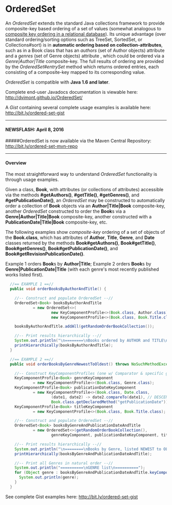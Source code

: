 # OrderedSet
An *OrderedSet* extends the standard Java collections framework to provide composite-key based ordering of a set of values (somewhat analogous to <a href="https://www.techopedia.com/definition/6572/composite-key" target="_blank">composite key ordering in a relational database</a>). Its unique advantage (over standard ordering/sorting options such as TreeSet, SortedSet, or Collections#sort) is in **automatic ordering based on collection-attributes**, such as in a Book class that has an *authors* (set of Author objects) attribute and a *genres* (set of Genre objects) attribute , which could be ordered via a *Genre|Author|Title* composite-key. The full results of ordering are provided by the *OrderedSet#entrySet* method which returns ordered entries, each consisting of a composite-key mapped to its corresponding value.

*OrderedSet* is compatible with **Java 1.6 and later**.

Complete end-user Javadocs documentation is viewable here: http://dvimont.github.io/OrderedSet/

A *Gist* containing several complete usage examples is available here: http://bit.ly/ordered-set-gist

---
#### NEWSFLASH: April 8, 2016
#####OrderedSet is now available via the Maven Central Repository: http://bit.ly/ordered-set-mvn-repo

---
#### Overview
The most straightforward way to understand *OrderedSet* functionality is through usage examples.

Given a class, **Book**, with attributes (or collections of attributes) accessible via the methods **#getAuthors()**, **#getTitle()**, **#getGenres()**, and **#getPublicationDate()**, an *OrderedSet* may be constructed to automatically order a collection of **Book** objects via an **Author|Title|Book** composite-key, another <i>OrderedSet</i> constructed to order the **Book**s via a **Genre|Author|Title|Book** composite-key, another constructed with a **PublicationDate|Title|Book** composite-key, etc.

The following examples show *composite-key* ordering of a set of objects of the **Book.class**, which has attributes of **Author**, **Title**, **Genre**, and **Date** classes returned by the methods **Book#getAuthors()**, **Book#getTitle()**, **Book#getGenres()**, **Book#getPublicationDate()**, and **Book#getRevisionPublicationDate()**.

Example 1 orders **Book**s by **Author|Title**; Example 2 orders **Book**s by **Genre|PublicationDate|Title** (with each genre's most recently published works listed first).

```java
  //== EXAMPLE 1 ==//
  public void orderBooksByAuthorAndTitle() {

    //-- Construct and populate OrderedSet --//
    OrderedSet<Book> booksByAuthorAndTitle
            = new OrderedSet<>(
                    new KeyComponentProfile<>(Book.class, Author.class),
                    new KeyComponentProfile<>(Book.class, Book.Title.class));

    booksByAuthorAndTitle.addAll(getRandomOrderBookCollection());

    //-- Print results hierarchically --//
    System.out.println("\n========\nBooks ordered by AUTHOR and TITLE\n========");
    printHierarchically(booksByAuthorAndTitle);
  }

  //== EXAMPLE 2 ==//
  public void orderBooksByGenreNewestToOldest() throws NoSuchMethodException {

    //-- Construct KeyComponentProfiles (one w/ Comparator & specific get method specified) --//
    KeyComponentProfile<Book> genreKeyComponent
            = new KeyComponentProfile<>(Book.class, Genre.class);
    KeyComponentProfile<Book> publicationDateKeyComponent
            = new KeyComponentProfile<>(Book.class, Date.class,
                    (date1, date2) -> date2.compareTo(date1), // DESCENDING Date Comparator
                    Book.class.getDeclaredMethod("getPublicationDate")); // limit Date.class focus to THIS method!
    KeyComponentProfile<Book> titleKeyComponent
            = new KeyComponentProfile<>(Book.class, Book.Title.class);

    //-- Construct and populate OrderedSet --//
    OrderedSet<Book> booksByGenreAndPublicationDateAndTitle
            = new OrderedSet<>(getRandomOrderBookCollection(),
                    genreKeyComponent, publicationDateKeyComponent, titleKeyComponent);

    //-- Print results hierarchically --//
    System.out.println("\n========\nBooks by Genre, listed NEWEST to OLDEST\n========");
    printHierarchically(booksByGenreAndPublicationDateAndTitle);

    //-- Print all Genres in natural order --//
    System.out.println("==========\nGENRE list\n==========");
    for (Object genre : booksByGenreAndPublicationDateAndTitle.keyComponentSet(genreKeyComponent)) {
      System.out.println(genre);
    }
  }
```
See complete Gist examples here: http://bit.ly/ordered-set-gist